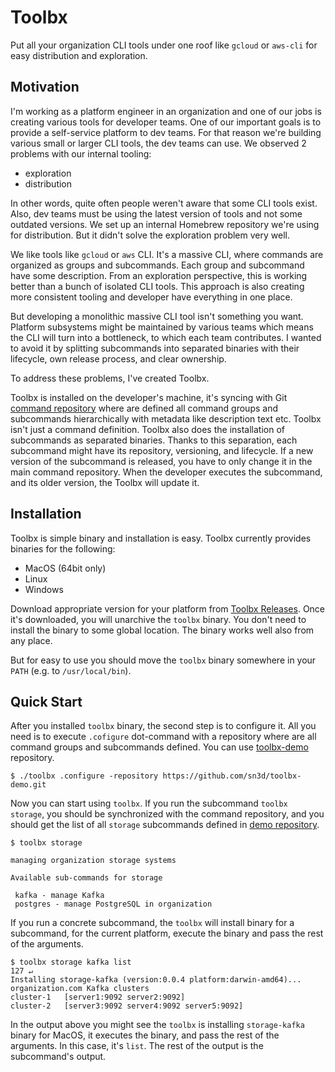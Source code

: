 # Toolbx
Put all your organization CLI tools under one roof like `gcloud` or `aws-cli` for
easy distribution and exploration. 

## Motivation

I'm working as a platform engineer in an organization and one of our jobs is 
creating various tools for developer teams. One of our important goals is to 
provide a self-service platform to dev teams. For that reason we're building 
various small or larger CLI tools, the dev teams can use. We observed 2 problems 
with our internal tooling:

- exploration
- distribution

In other words, quite often people weren't aware that some CLI tools exist. 
Also, dev teams must be using the latest version of tools and not some outdated 
versions. We set up an internal Homebrew repository we're using for distribution. 
But it didn't solve the exploration problem very well.

We like tools like `gcloud` or `aws` CLI. It's a massive CLI, where commands are 
organized as groups and subcommands. Each group and subcommand have some description. 
From an exploration perspective, this is working better than a bunch of isolated CLI 
tools. This approach is also creating more consistent tooling and developer have 
everything in one place.

But developing a monolithic massive CLI tool isn't something you want. Platform 
subsystems might be maintained by various teams which means the CLI will turn into 
a bottleneck, to which each team contributes. I wanted to avoid it by splitting 
subcommands into separated binaries with their lifecycle, own release process, and 
clear ownership.

To address these problems, I've created Toolbx.

Toolbx is installed on the developer's machine, it's syncing with Git [command repository](https://github.com/sn3d/toolbx-demo)
where are defined all command groups and subcommands hierarchically with metadata 
like description text etc. Toolbx isn't just a command definition. Toolbx also does 
the installation of subcommands as separated binaries. Thanks to this separation, 
each subcommand might have its repository, versioning, and lifecycle. If a new 
version of the subcommand is released, you have to only change it in the main command 
repository. When the developer executes the subcommand, and its older version, the 
Toolbx will update it.

## Installation

Toolbx is simple binary and installation is easy. Toolbx currently provides 
binaries for the following:

- MacOS (64bit only)
- Linux 
- Windows

Download appropriate version for your platform from [Toolbx Releases](https://github.com/sn3d/toolbx/releases). 
Once it's downloaded, you will unarchive the `toolbx` binary. You don't need 
to install the binary to some global location. The binary works well also from 
any place.

But for easy to use you should move the `toolbx` binary somewhere in your `PATH` 
(e.g. to `/usr/local/bin`).

## Quick Start

After you installed `toolbx` binary, the second step is to configure it. All you need 
is to execute `.cofigure` dot-command with a repository where are all command groups 
and subcommands defined. You can use [toolbx-demo](https://github.com/sn3d/toolbx-demo) 
repository.

```
$ ./toolbx .configure -repository https://github.com/sn3d/toolbx-demo.git
```

Now you can start using `toolbx`. If you run the subcommand `toolbx storage`, you
should be synchronized with the command repository, and you should get
the list of all `storage` subcommands defined in [demo repository](https://github.com/sn3d/toolbx-demo/tree/main/storage).

```
$ toolbx storage

managing organization storage systems

Available sub-commands for storage

 kafka - manage Kafka
 postgres - manage PostgreSQL in organization
```

If you run a concrete subcommand, the `toolbx` will install binary for a subcommand,
for the current platform, execute the binary and pass the rest of the arguments.

```
$ toolbx storage kafka list                                                                                                                                                          127 ↵
Installing storage-kafka (version:0.0.4 platform:darwin-amd64)...
organization.com Kafka clusters
cluster-1	[server1:9092 server2:9092]
cluster-2	[server3:9092 server4:9092 server5:9092]
```

In the output above you might see the `toolbx` is installing `storage-kafka` binary
for MacOS, it executes the binary, and pass the rest of the arguments. In this case, 
it's `list`. The rest of the output is the subcommand's output.
